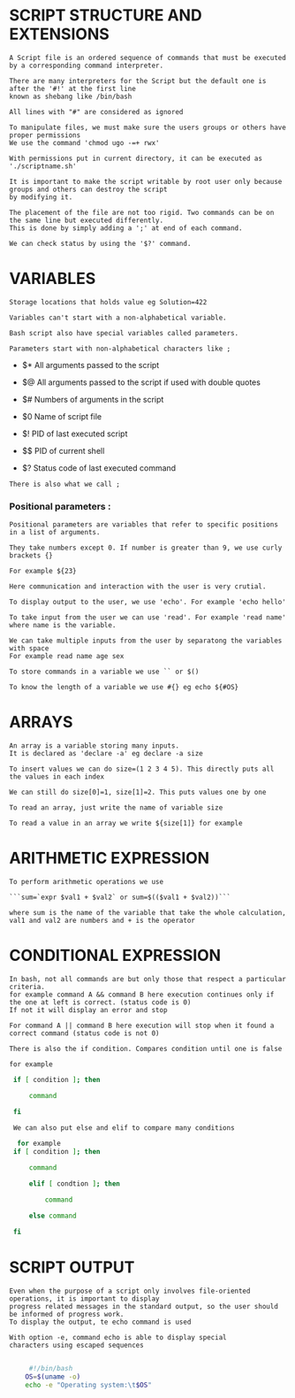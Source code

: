 # SCRIPT STRUCTURE AND EXTENSIONS

    A Script file is an ordered sequence of commands that must be executed by a corresponding command interpreter.

    There are many interpreters for the Script but the default one is after the '#!' at the first line
    known as shebang like /bin/bash

    All lines with "#" are considered as ignored 

    To manipulate files, we must make sure the users groups or others have proper permissions
    We use the command 'chmod ugo -=+ rwx'

    With permissions put in current directory, it can be executed as './scriptname.sh'

    It is important to make the script writable by root user only because groups and others can destroy the script 
    by modifying it.

    The placement of the file are not too rigid. Two commands can be on the same line but executed differently. 
    This is done by simply adding a ';' at end of each command.

    We can check status by using the '$?' command.


# VARIABLES

    Storage locations that holds value eg Solution=422

    Variables can't start with a non-alphabetical variable.

    Bash script also have special variables called parameters.

    Parameters start with non-alphabetical characters like ;

   * $* All arguments passed to the script

   * $@ All arguments passed to the script if used with double quotes 

   * $# Numbers of arguments in the script 

  *  $0 Name of script file

  *  $!  PID of last executed script

   * $$ PID of current shell

  *  $? Status code of last executed command

    There is also what we call ;

  ### Positional parameters  : 
    Positional parameters are variables that refer to specific positions in a list of arguments.

    They take numbers except 0. If number is greater than 9, we use curly brackets {}

    For example ${23}

    Here communication and interaction with the user is very crutial. 

    To display output to the user, we use 'echo'. For example 'echo hello'

    To take input from the user we can use 'read'. For example 'read name' where name is the variable.

    We can take multiple inputs from the user by separatong the variables with space
    For example read name age sex

    To store commands in a variable we use `` or $()

    To know the length of a variable we use #{} eg echo ${#OS}


# ARRAYS

    An array is a variable storing many inputs.
    It is declared as 'declare -a' eg declare -a size
    
    To insert values we can do size=(1 2 3 4 5). This directly puts all the values in each index

    We can still do size[0]=1, size[1]=2. This puts values one by one

    To read an array, just write the name of variable size

    To read a value in an array we write ${size[1]} for example


# ARITHMETIC EXPRESSION

    To perform arithmetic operations we use 

    ```sum=`expr $val1 + $val2` or sum=$(($val1 + $val2))```

    where sum is the name of the variable that take the whole calculation, val1 and val2 are numbers and + is the operator


# CONDITIONAL EXPRESSION

    In bash, not all commands are but only those that respect a particular criteria.
    for example command A && command B here execution continues only if the one at left is correct. (status code is 0)
    If not it will display an error and stop 

    For command A || command B here execution will stop when it found a correct command (status code is not 0)

    There is also the if condition. Compares condition until one is false 

    for example 
   ```sh
    if [ condition ]; then 

        command

    fi

    We can also put else and elif to compare many conditions 

     for example 
    if [ condition ]; then 

        command

        elif [ condtion ]; then 

            command

        else command

    fi
```

# SCRIPT OUTPUT

    Even when the purpose of a script only involves file-oriented operations, it is important to display
    progress related messages in the standard output, so the user should be informed of progress work.
    To display the output, te echo command is used

    With option -e, command echo is able to display special
    characters using escaped sequences
```sh
     
     #!/bin/bash
    OS=$(uname -o)
    echo -e "Operating system:\t$OS"
```